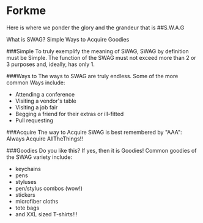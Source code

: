 # Forkme
Here is where we ponder the glory and the grandeur that is
##S.W.A.G

What is SWAG?
Simple
Ways to 
Acquire
Goodies

###Simple
To truly exemplify the meaning of SWAG, SWAG by definition must be Simple.
The function of the SWAG must not exceed more than 2 or 3 purposes and, ideally, has only 1.

###Ways to
The ways to SWAG are truly endless. Some of the more common Ways include:
  - Attending a conference
  - Visiting a vendor's table 
  - Visiting a job fair
  - Begging a friend for their extras or ill-fitted
  - Pull requesting
  
###Acquire
The way to Acquire SWAG is best remembered by "AAA":
Always Acquire AllTheThings!!

###Goodies
Do you like this? If yes, then it is Goodies!
Common goodies of the SWAG variety include:
  - keychains
  - pens
  - styluses 
  - pen/stylus combos (wow!)
  - stickers
  - microfiber cloths
  - tote bags
  - and XXL sized T-shirts!!!

